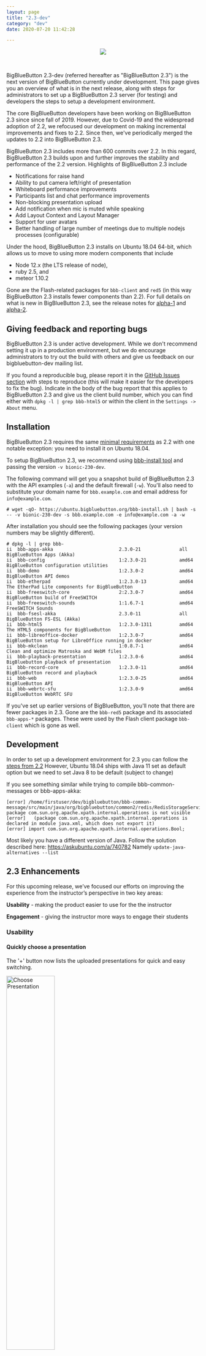 ```yaml
---
layout: page
title: "2.3-dev"
category: "dev"
date: 2020-07-20 11:42:28

---
```


<p align="center">
  <img src="/images/23-header.png"/>
</p><br>

BigBlueButton 2.3-dev (referred hereafter as "BigBlueButton 2.3") is the next version of BigBlueButton currently under development.  This page gives you an overview of what is in the next release, along with steps for administrators to set up a BigBlueButton 2.3 server (for testing) and developers the steps to setup a development environment.

The core BigBlueButton developers have been working on BigBlueButton 2.3 since since fall of 2019.  However, due to Covid-19 and the widespread adoption of 2.2, we refocused our development on making incremental improvements and fixes to 2.2.  Since then, we've periodically merged the updates to 2.2 into BigBlueButton 2.3.

BigBlueButton 2.3 includes more than 600 commits over 2.2.  In this regard, BigBlueButton 2.3 builds upon and further improves the stability and performance of the 2.2 version.  Highlights of BigBlueButton 2.3 include

  * Notifications for raise hand
  * Ability to put camera left/right of presentation
  * Whiteboard performance improvements
  * Participants list and chat performance improvements
  * Non-blocking presentation upload
  * Add notification when mic is muted while speaking
  * Add Layout Context and Layout Manager
  * Support for user avatars
  * Better handling of large number of meetings due to multiple nodejs processes (configurable)


Under the hood, BigBlueButton 2.3 installs on Ubuntu 18.04 64-bit, which allows us to move to using more modern components that include

  * Node 12.x (the LTS release of node), 
  * ruby 2.5, and 
  * meteor 1.10.2  

Gone are the Flash-related packages for `bbb-client` and `red5` (in this way BigBlueButton 2.3 installs fewer components than 2.2).  For full details on what is new in BigBlueButton 2.3, see the release notes for [alpha-1](https://github.com/bigbluebutton/bigbluebutton/releases/tag/v2.3-alpha-1) and [alpha-2](https://github.com/bigbluebutton/bigbluebutton/releases/tag/v2.3-alpha-2).

## Giving feedback and reporting bugs
BigBlueButton 2.3 is under active development.  While we don't recommend setting it up in a production environment, but we do encourage administrators to try out the build with others and give us feedback on our bigbluebutton-dev mailing list.  

If you found a reproducible bug,  please report it in the [GitHub Issues section](https://github.com/bigbluebutton/bigbluebutton/issues) with steps to reproduce (this will make it easier for the developers to fix the bug).  Indicate in the body of the bug report that this applies to BigBlueButton 2.3 and give us the client build number, which you can find either with `dpkg -l | grep bbb-html5` or within the client in the `Settings -> About` menu.


## Installation
BigBlueButton 2.3 requires the same [minimal requirements]( https://docs.bigbluebutton.org/2.2/install.html#minimum-server-requirements) as 2.2 with one notable exception: you need to install it on Ubuntu 18.04.

To setup BigBlueButton 2.3, we recommend using [bbb-install tool](https://github.com/bigbluebutton/bbb-install) and passing the version `-v bionic-230-dev`.

The following command will get you a snapshot build of BigBlueButton 2.3 with the API examples (`-a`) and the default firewall (`-w`).  You'll also need to substitute your domain name for `bbb.example.com` and email address for `info@example.com`.

`# wget -qO- https://ubuntu.bigbluebutton.org/bbb-install.sh | bash -s -- -v bionic-230-dev -s bbb.example.com -e info@example.com -a -w`

After installation you should see the following packages (your version numbers may be slightly different).

```
# dpkg -l | grep bbb-
ii  bbb-apps-akka                        2.3.0-21              all          BigBlueButton Apps (Akka)
ii  bbb-config                           1:2.3.0-21            amd64        BigBlueButton configuration utilities
ii  bbb-demo                             1:2.3.0-2             amd64        BigBlueButton API demos
ii  bbb-etherpad                         1:2.3.0-13            amd64        The EtherPad Lite components for BigBlueButton
ii  bbb-freeswitch-core                  2:2.3.0-7             amd64        BigBlueButton build of FreeSWITCH
ii  bbb-freeswitch-sounds                1:1.6.7-1             amd64        FreeSWITCH Sounds
ii  bbb-fsesl-akka                       2.3.0-11              all          BigBlueButton FS-ESL (Akka)
ii  bbb-html5                            1:2.3.0-1311          amd64        The HTML5 components for BigBlueButton
ii  bbb-libreoffice-docker               1:2.3.0-7             amd64        BigBlueButton setup for LibreOffice running in docker
ii  bbb-mkclean                          1:0.8.7-1             amd64        Clean and optimize Matroska and WebM files
ii  bbb-playback-presentation            1:2.3.0-6             amd64        BigBluebutton playback of presentation
ii  bbb-record-core                      1:2.3.0-11            amd64        BigBlueButton record and playback
ii  bbb-web                              1:2.3.0-25            amd64        BigBlueButton API
ii  bbb-webrtc-sfu                       1:2.3.0-9             amd64        BigBlueButton WebRTC SFU

```

If you've set up earlier versions of BigBlueButton, you'll note that there are fewer packages in 2.3.  Gone are the `bbb-red5` package and its associated `bbb-apps-*` packages.  These were used by the Flash client package `bbb-client` which is gone as well.

## Development
In order to set up a development environment for 2.3 you can follow the [steps from 2.2](https://docs.bigbluebutton.org/2.2/dev.html)
However, Ubuntu 18.04 ships with Java 11 set as default option but we need to set Java 8 to be default (subject to change)

If you see something similar while trying to compile bbb-common-messages or bbb-apps-akka:

```
[error] /home/firstuser/dev/bigbluebutton/bbb-common-message/src/main/java/org/bigbluebutton/common2/redis/RedisStorageService.java:25:1: package com.sun.org.apache.xpath.internal.operations is not visible
[error]   (package com.sun.org.apache.xpath.internal.operations is declared in module java.xml, which does not export it)
[error] import com.sun.org.apache.xpath.internal.operations.Bool;
```

Most likely you have a different version of Java. Follow the solution described here: 
https://askubuntu.com/a/740782
Namely `update-java-alternatives --list`


## 2.3 Enhancements
For this upcoming release, we’ve focused our efforts on improving the experience from the instructor’s perspective in two key areas:

**Usability** - making the product easier to use for the the instructor

**Engagement** - giving the instructor more ways to engage their students

### Usability

#### Quickly choose a presentation

The '+' button now lists the uploaded presentations for quick and easy switching.

<img src="/images/22-choose-presentation.png" alt="Choose Presentation" width="50%" height="50%">

#### Notifications options in Settings

You can now get notifications for Raise Hand.

<img src="/images/22-settings-notifications.png" alt="Notifications options" width="50%" height="50%">

#### Repositioning webcams

Providing users with move flexibility of the client by allowing them to move the webcams to the right and left-hand side of the presentation.

#### Uploaded slides in the background

You can continue engaging with students as the upload and processing of presentations now happens in the background.

#### Network quality indicator

BigBlueButton will proactively notify a user if they may have connectivity issues. As a moderator (instructor), you can see if any student might be having having connectivity issues.

#### Smart Poll button with choices

The Smart Poll button now appears on the toolbar and shows the polling option.

#### Polling results in the chat experinece

The poll results will also show in the chat. This helps make the poll results visible when the presentation is not visible, such as when sharing your screen.

#### Raise hand notification

You can receive audio and/or popup alert when a student raises their hand.


### Engagement

#### Per-user whiteboard

You can give a specific student ability to write on the whiteboard (as opposed to all students).

#### Typed responses to polling questions
As a presenter,  you can provide a written question for a poll response. From the users point of view, they will be prompted to type in their response. 

#### Randomly choose a user
We are now provoding presenters with the option to randomly pick a student in the class. Everyone will see a brief animation of names before it settles down on a given student.




## Known issues




